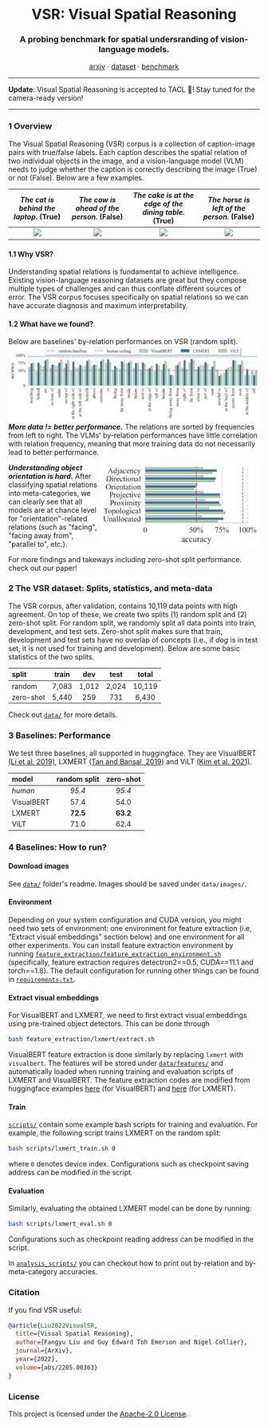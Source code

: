 <br />
<p align="center">
  <h1 align="center">VSR: Visual Spatial Reasoning</h1>
  <h3 align="center">A probing benchmark for spatial undersranding of vision-language models.</h3>
  
  <p align="center">  
    <a href="https://arxiv.org/abs/2205.00363">arxiv</a>
    ·
    <a href="https://github.com/cambridgeltl/visual-spatial-reasoning/tree/master/data">dataset</a>
    ·
    <a href="https://paperswithcode.com/sota/visual-reasoning-on-vsr">benchmark</a>
    
  </p>
</p>

***
**Update**: Visual Spatial Reasoning is accepted to TACL 🥂! Stay tuned for the camera-ready version!
***

### 1 Overview

The Visual Spatial Reasoning (VSR) corpus is a collection of caption-image pairs with true/false labels. Each caption describes the spatial relation of two individual objects in the image, and a vision-language model (VLM) needs to judge whether the caption is correctly describing the image (True) or not (False). Below are a few examples.

_The cat is behind the laptop_.  (True)   |  _The cow is ahead of the person._ (False) | _The cake is at the edge of the dining table._ (True) | _The horse is left of the person._ (False)
:-------------------------:|:-------------------------:|:-------------------------:|:-------------------------:
![](http://images.cocodataset.org/train2017/000000119360.jpg)  |  ![](http://images.cocodataset.org/train2017/000000080336.jpg) |   ![](http://images.cocodataset.org/train2017/000000261511.jpg) | ![](http://images.cocodataset.org/train2017/000000057550.jpg) 

#### 1.1 Why VSR?
Understanding spatial relations is fundamental to achieve intelligence. Existing vision-language reasoning datasets are great but they compose multiple types of challenges and can thus conflate different sources of error.
The VSR corpus focuses specifically on spatial relations so we can have accurate diagnosis and maximum interpretability.

#### 1.2 What have we found?
Below are baselines' by-relation performances on VSR (random split). 
![](figures/performance_by_relation_random_split_v2.png)
**_More data != better performance._** The relations are sorted by frequencies from left to right. The VLMs' by-relation performances have little correlation with relation frequency, meaning that more training data do not necessarily lead to better performance.

<img align="right" width="320"  src="figures/performance_by_meta_cat_random_split_v2.png"> 

**_Understanding object orientation is hard._** After classifying spatial relations into meta-categories, we can clearly see that all models are at chance level for "orientation"-related relations (such as "facing", "facing away from", "parallel to", etc.).

For more findings and takeways including zero-shot split performance. check out our paper!

### 2 The VSR dataset: Splits, statistics, and meta-data

The VSR corpus, after validation, contains 10,119 data points with high agreement. On top of these, we create two splits (1) random split and (2) zero-shot split. For random split, we randomly split all data points into train, development, and test sets. Zero-shot split makes sure that train, development and test sets have no overlap of concepts (i.e., if *dog* is in test set, it is not used for training and development). Below are some basic statistics of the two splits.

split   |  train | dev | test | total
:------|:--------:|:--------:|:--------:|:--------:
random | 7,083 | 1,012 | 2,024 | 10,119 
zero-shot | 5,440 | 259 | 731 | 6,430

Check out [`data/`](https://github.com/cambridgeltl/visual-spatial-reasoning/tree/master/data) for more details.

### 3 Baselines: Performance

We test three baselines, all supported in huggingface. They are VisualBERT [(Li et al. 2019)](https://arxiv.org/abs/1908.03557), LXMERT [(Tan and Bansal, 2019)](https://arxiv.org/abs/1908.07490) and ViLT [(Kim et al. 2021)](https://arxiv.org/abs/2102.03334).

model   |  random split | zero-shot
:-------------|:-------------:|:-------------:
*human* | *95.4* | *95.4* 
VisualBERT | 57.4 | 54.0
LXMERT | **72.5** | **63.2**
ViLT | 71.0 | 62.4


### 4 Baselines: How to run?

#### Download images
See [`data/`](https://github.com/cambridgeltl/visual-spatial-reasoning/tree/master/data) folder's readme. Images should be saved under `data/images/`.

#### Environment
Depending on your system configuration and CUDA version, you might need two sets of environment: one environment for feature extraction (i.e, "Extract visual embeddings" section below) and one environment for all other experiments. You can install feature extraction environment by running [`feature_extraction/feature_extraction_environment.sh`](https://github.com/cambridgeltl/visual-spatial-reasoning/blob/master/feature_extraction/feature_extraction_environment.sh) (specifically, feature extraction requires detectron2==0.5, CUDA==11.1 and torch==1.8). The default configuration for running other things can be found in [`requirements.txt`](https://github.com/cambridgeltl/visual-spatial-reasoning/blob/master/requirements.txt).

#### Extract visual embeddings
For VisualBERT and LXMERT, we need to first extract visual embeddings using pre-trained object detectors. This can be done through
```bash
bash feature_extraction/lxmert/extract.sh
```

VisualBERT feature extraction is done similarly by replacing `lxmert` with `visualbert`. The features will be stored under [`data/features/`](https://github.com/cambridgeltl/visual-spatial-reasoning/tree/master/data/features) and automatically loaded when running training and evaluation scripts of LXMERT and VisualBERT. The feature extraction codes are modified from huggingface examples [here](https://colab.research.google.com/drive/1bLGxKdldwqnMVA5x4neY7-l_8fKGWQYI?usp=sharing) (for VisualBERT) and [here](https://colab.research.google.com/drive/18TyuMfZYlgQ_nXo-tr8LCnzUaoX0KS-h?usp=sharing) (for LXMERT).

#### Train
[`scripts/`](https://github.com/cambridgeltl/visual-spatial-reasoning/tree/master/scripts) contain some example bash scripts for training and evaluation. For example, the following script trains LXMERT on the random split:
```bash
bash scripts/lxmert_train.sh 0
```
where `0` denotes device index. Configurations such as checkpoint saving address can be modified in the script.

#### Evaluation
Similarly, evaluating the obtained LXMERT model can be done by running:
```bash
bash scripts/lxmert_eval.sh 0
```
Configurations such as checkpoint reading address can be modified in the script.

In [`analysis_scripts/`](https://github.com/cambridgeltl/visual-spatial-reasoning/tree/master/analysis_scripts) you can checkout how to print out by-relation and by-meta-category accuracies.

### Citation
If you find VSR useful:
```bibtex
@article{Liu2022VisualSR,
  title={Visual Spatial Reasoning},
  author={Fangyu Liu and Guy Edward Toh Emerson and Nigel Collier},
  journal={ArXiv},
  year={2022},
  volume={abs/2205.00363}
}
```

### License
This project is licensed under the [Apache-2.0 License](https://github.com/cambridgeltl/visual-spatial-reasoning/blob/master/LICENSE).
